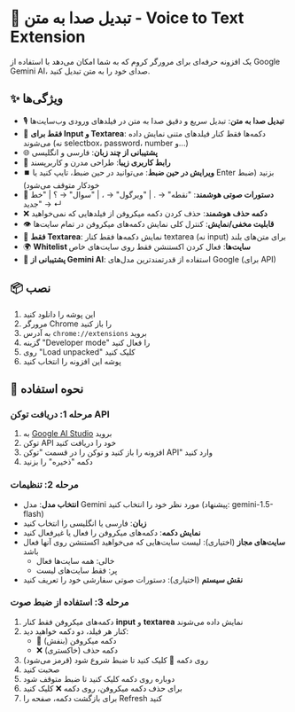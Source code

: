 # 🎤 تبدیل صدا به متن - Voice to Text Extension

یک افزونه حرفه‌ای برای مرورگر کروم که به شما امکان می‌دهد با استفاده از Google Gemini AI، صدای خود را به متن تبدیل کنید.

## ✨ ویژگی‌ها

- 🎙️ **تبدیل صدا به متن**: تبدیل سریع و دقیق صدا به متن در فیلدهای ورودی وب‌سایت‌ها
- 📝 **فقط برای Input و Textarea**: دکمه‌ها فقط کنار فیلدهای متنی نمایش داده می‌شوند (نه selectbox، password، number و...)
- 🌐 **پشتیبانی از چند زبان**: فارسی و انگلیسی
- 🎨 **رابط کاربری زیبا**: طراحی مدرن و کاربرپسند
- ⏹️ **ویرایش در حین ضبط**: می‌توانید در حین ضبط، تایپ کنید یا Enter بزنید (ضبط خودکار متوقف می‌شود)
- 🎤 **دستورات صوتی هوشمند**: "نقطه" → . | "ویرگول" → ، | "سوال" → ؟ | "خط جدید" → ↵
- ❌ **دکمه حذف هوشمند**: حذف کردن دکمه میکروفن از فیلدهایی که نمی‌خواهید
- 👁️ **قابلیت مخفی/نمایش**: کنترل کلی نمایش دکمه‌های میکروفن در تمام سایت‌ها
- 📄 **فقط Textarea**: نمایش دکمه‌ها فقط کنار textarea (نه input) برای متن‌های بلند
- 🌍 **Whitelist سایت‌ها**: فعال کردن اکستنشن فقط روی سایت‌های خاص
- 🤖 **پشتیبانی از Gemini AI**: استفاده از قدرتمند‌ترین مدل‌های Google (برای API)

## 📦 نصب

1. این پوشه را دانلود کنید
2. مرورگر Chrome را باز کنید
3. به آدرس `chrome://extensions` بروید
4. گزینه "Developer mode" را فعال کنید
5. روی "Load unpacked" کلیک کنید
6. پوشه این افزونه را انتخاب کنید

## 🚀 نحوه استفاده

### مرحله 1: دریافت توکن API

1. به [Google AI Studio](https://aistudio.google.com/app/apikey) بروید
2. توکن API خود را دریافت کنید
3. افزونه را باز کنید و توکن را در قسمت "توکن API" وارد کنید
4. دکمه "ذخیره" را بزنید

### مرحله 2: تنظیمات

- **انتخاب مدل**: مدل Gemini مورد نظر خود را انتخاب کنید (پیشنهاد: gemini-1.5-flash)
- **زبان**: فارسی یا انگلیسی را انتخاب کنید
- **نمایش دکمه**: دکمه‌های میکروفن را فعال یا غیرفعال کنید
- **سایت‌های مجاز** (اختیاری): لیست سایت‌هایی که می‌خواهید اکستنشن روی آنها فعال باشد
  - خالی: همه سایت‌ها فعال
  - پر: فقط سایت‌های لیست
- **نقش سیستم** (اختیاری): دستورات صوتی سفارشی خود را تعریف کنید

### مرحله 3: استفاده از ضبط صوت

1. دکمه‌های میکروفن فقط کنار **input** و **textarea** نمایش داده می‌شوند
2. کنار هر فیلد، دو دکمه خواهید دید:
   - 🎤 دکمه میکروفن (بنفش)
   - ❌ دکمه حذف (خاکستری)
3. روی دکمه 🎤 کلیک کنید تا ضبط شروع شود (قرمز می‌شود)
4. صحبت کنید
5. دوباره روی دکمه کلیک کنید تا ضبط متوقف شود
6. برای حذف دکمه میکروفن، روی دکمه ❌ کلیک کنید
7. برای بازگشت دکمه، صفحه را Refresh کنید

